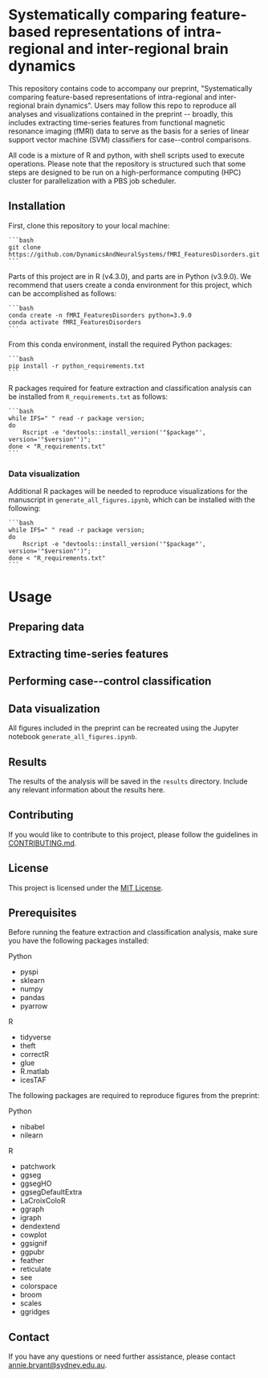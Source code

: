 # Systematically comparing feature-based representations of intra-regional and inter-regional brain dynamics

This repository contains code to accompany our preprint, "Systematically comparing feature-based representations of intra-regional and inter-regional brain dynamics".
Users may follow this repo to reproduce all analyses and visualizations contained in the preprint -- broadly, this includes extracting time-series features from functional magnetic resonance imaging (fMRI) data to serve as the basis for a series of linear support vector machine (SVM) classifiers for case--control comparisons.

All code is a mixture of R and python, with shell scripts used to execute operations.
Please note that the repository is structured such that some steps are designed to be run on a high-performance computing (HPC) cluster for parallelization with a PBS job scheduler.



## Installation

First, clone this repository to your local machine:

    ```bash
    git clone https://github.com/DynamicsAndNeuralSystems/fMRI_FeaturesDisorders.git
    ```

Parts of this project are in R (v4.3.0), and parts are in Python (v3.9.0).
We recommend that users create a conda environment for this project, which can be accomplished as follows:

    ```bash
    conda create -n fMRI_FeaturesDisorders python=3.9.0
    conda activate fMRI_FeaturesDisorders
    ```

From this conda environment, install the required Python packages:

    ```bash
    pip install -r python_requirements.txt
    ```

R packages required for feature extraction and classification analysis can be installed from `R_requirements.txt` as follows:

    ```bash
    while IFS=" " read -r package version; 
    do 
        Rscript -e "devtools::install_version('"$package"', version='"$version"')"; 
    done < "R_requirements.txt"
    ```

### Data visualization

Additional R packages will be needed to reproduce visualizations for the manuscript in `generate_all_figures.ipynb`, which can be installed with the following:

    ```bash
    while IFS=" " read -r package version; 
    do 
        Rscript -e "devtools::install_version('"$package"', version='"$version"')"; 
    done < "R_requirements.txt"
    ```

# Usage

## Preparing data

## Extracting time-series features

## Performing case--control classification

## Data visualization

All figures included in the preprint can be recreated using the Jupyter notebook `generate_all_figures.ipynb`.


## Results

The results of the analysis will be saved in the `results` directory. Include any relevant information about the results here.

## Contributing

If you would like to contribute to this project, please follow the guidelines in [CONTRIBUTING.md](CONTRIBUTING.md).

## License

This project is licensed under the [MIT License](LICENSE).


## Prerequisites

Before running the feature extraction and classification analysis, make sure you have the following packages installed:

Python
- pyspi
- sklearn
- numpy
- pandas
- pyarrow

R
- tidyverse
- theft
- correctR
- glue
- R.matlab
- icesTAF

The following packages are required to reproduce figures from the preprint:

Python
- nibabel
- nilearn

R
- patchwork
- ggseg
- ggsegHO
- ggsegDefaultExtra
- LaCroixColoR
- ggraph
- igraph
- dendextend
- cowplot
- ggsignif
- ggpubr
- feather
- reticulate
- see
- colorspace
- broom
- scales
- ggridges


## Contact

If you have any questions or need further assistance, please contact [annie.bryant@sydney.edu.au](mailto:annie.bryant@sydney.edu.aum).

